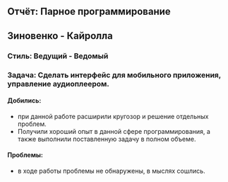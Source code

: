 ## Отчёт: Парное программирование

## Зиновенко - Кайролла
### Стиль: Ведущий - Ведомый
### Задача: Сделать интерфейс для мобильного приложения, управление аудиоплеером.
#### Добились: 
* при данной работе расширили кругозор и решение отдельных проблем.
* Получили хороший опыт в данной сфере программирования, а также выполнили поставленную задачу в полном объеме.

#### Проблемы:
* в ходе работы проблемы не обнаружены, в мыслях сошлись.

